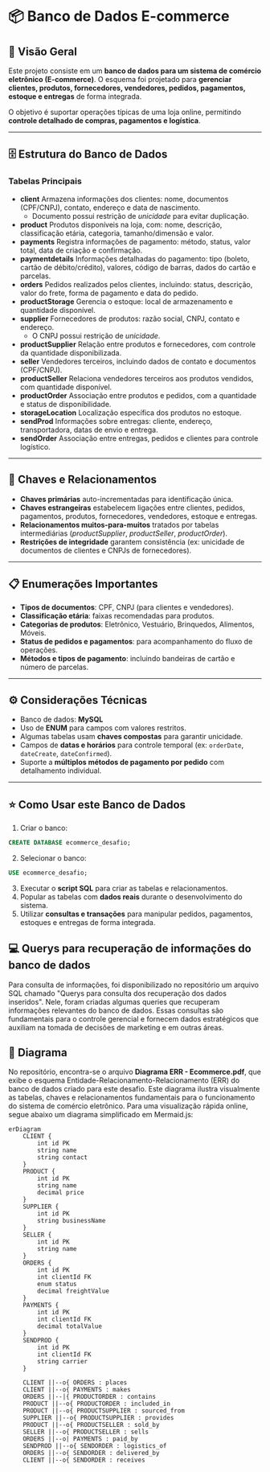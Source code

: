 # 📦 Banco de Dados E-commerce

## 📖 Visão Geral

Este projeto consiste em um **banco de dados para um sistema de comércio eletrônico (E-commerce)**.
O esquema foi projetado para **gerenciar clientes, produtos, fornecedores, vendedores, pedidos, pagamentos, estoque e entregas** de forma integrada.

O objetivo é suportar operações típicas de uma loja online, permitindo **controle detalhado de compras, pagamentos e logística**.

***

## 🗄️ Estrutura do Banco de Dados

### Tabelas Principais

- **client**
Armazena informações dos clientes: nome, documentos (CPF/CNPJ), contato, endereço e data de nascimento.
    - Documento possui restrição de *unicidade* para evitar duplicação.
- **product**
Produtos disponíveis na loja, com: nome, descrição, classificação etária, categoria, tamanho/dimensão e valor.
- **payments**
Registra informações de pagamento: método, status, valor total, data de criação e confirmação.
- **paymentdetails**
Informações detalhadas do pagamento: tipo (boleto, cartão de débito/crédito), valores, código de barras, dados do cartão e parcelas.
- **orders**
Pedidos realizados pelos clientes, incluindo: status, descrição, valor do frete, forma de pagamento e data do pedido.
- **productStorage**
Gerencia o estoque: local de armazenamento e quantidade disponível.
- **supplier**
Fornecedores de produtos: razão social, CNPJ, contato e endereço.
    - O CNPJ possui restrição de *unicidade*.
- **productSupplier**
Relação entre produtos e fornecedores, com controle da quantidade disponibilizada.
- **seller**
Vendedores terceiros, incluindo dados de contato e documentos (CPF/CNPJ).
- **productSeller**
Relaciona vendedores terceiros aos produtos vendidos, com quantidade disponível.
- **productOrder**
Associação entre produtos e pedidos, com a quantidade e status de disponibilidade.
- **storageLocation**
Localização específica dos produtos no estoque.
- **sendProd**
Informações sobre entregas: cliente, endereço, transportadora, datas de envio e entrega.
- **sendOrder**
Associação entre entregas, pedidos e clientes para controle logístico.

***

## 🔑 Chaves e Relacionamentos

- **Chaves primárias** auto-incrementadas para identificação única.
- **Chaves estrangeiras** estabelecem ligações entre clientes, pedidos, pagamentos, produtos, fornecedores, vendedores, estoque e entregas.
- **Relacionamentos muitos-para-muitos** tratados por tabelas intermediárias (*productSupplier*, *productSeller*, *productOrder*).
- **Restrições de integridade** garantem consistência (ex: unicidade de documentos de clientes e CNPJs de fornecedores).

***

## 📋 Enumerações Importantes

- **Tipos de documentos**: CPF, CNPJ (para clientes e vendedores).
- **Classificação etária**: faixas recomendadas para produtos.
- **Categorias de produtos**: Eletrônico, Vestuário, Brinquedos, Alimentos, Móveis.
- **Status de pedidos e pagamentos**: para acompanhamento do fluxo de operações.
- **Métodos e tipos de pagamento**: incluindo bandeiras de cartão e número de parcelas.

***

## ⚙️ Considerações Técnicas

- Banco de dados: **MySQL**
- Uso de **ENUM** para campos com valores restritos.
- Algumas tabelas usam **chaves compostas** para garantir unicidade.
- Campos de **datas e horários** para controle temporal (ex: `orderDate`, `dateCreate`, `dateConfirmed`).
- Suporte a **múltiplos métodos de pagamento por pedido** com detalhamento individual.

***

## ⭐ Como Usar este Banco de Dados

1. Criar o banco:

```sql
CREATE DATABASE ecommerce_desafio;
```

2. Selecionar o banco:

```sql
USE ecommerce_desafio;
```

3. Executar o **script SQL** para criar as tabelas e relacionamentos.
4. Popular as tabelas com **dados reais** durante o desenvolvimento do sistema.
5. Utilizar **consultas e transações** para manipular pedidos, pagamentos, estoques e entregas de forma integrada.

## 💻 Querys para recuperação de informações do banco de dados

Para consulta de informações, foi disponibilizado no repositório um arquivo SQL chamado "Querys para consulta dos recuperação dos dados inseridos". Nele, foram criadas algumas queries que recuperam informações relevantes do banco de dados. Essas consultas são fundamentais para o controle gerencial e fornecem dados estratégicos que auxiliam na tomada de decisões de marketing e em outras áreas.


## 📄 Diagrama

No repositório, encontra-se o arquivo **Diagrama ERR - Ecommerce.pdf**, que exibe o esquema Entidade-Relacionamento-Relacionamento (ERR) do banco de dados criado para este desafio.
Este diagrama ilustra visualmente as tabelas, chaves e relacionamentos fundamentais para o funcionamento do sistema de comércio eletrônico.
Para uma visualização rápida online, segue abaixo um diagrama simplificado em Mermaid.js:



```mermaid
erDiagram
    CLIENT {
        int id PK
        string name
        string contact
    }
    PRODUCT {
        int id PK
        string name
        decimal price
    }
    SUPPLIER {
        int id PK
        string businessName
    }
    SELLER {
        int id PK
        string name
    }
    ORDERS {
        int id PK
        int clientId FK
        enum status
        decimal freightValue
    }
    PAYMENTS {
        int id PK
        int clientId FK
        decimal totalValue
    }
    SENDPROD {
        int id PK
        int clientId FK
        string carrier
    }

    CLIENT ||--o{ ORDERS : places
    CLIENT ||--o{ PAYMENTS : makes
    ORDERS ||--|{ PRODUCTORDER : contains
    PRODUCT ||--o{ PRODUCTORDER : included_in
    PRODUCT ||--o{ PRODUCTSUPPLIER : sourced_from
    SUPPLIER ||--o{ PRODUCTSUPPLIER : provides
    PRODUCT ||--o{ PRODUCTSELLER : sold_by
    SELLER ||--o{ PRODUCTSELLER : sells
    ORDERS ||--o| PAYMENTS : paid_by
    SENDPROD ||--o{ SENDORDER : logistics_of
    ORDERS ||--o{ SENDORDER : delivered_by
    CLIENT ||--o{ SENDORDER : receives
